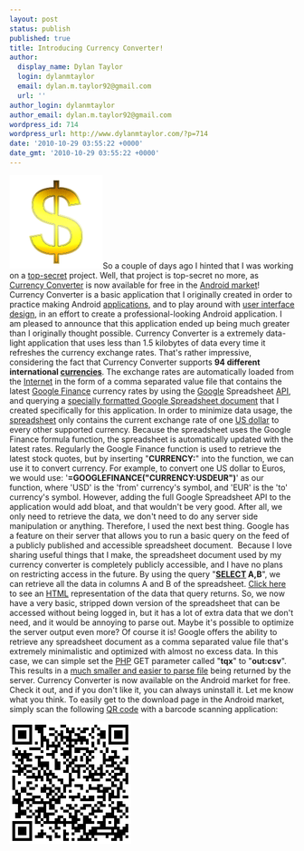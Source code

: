```yaml
---
layout: post
status: publish
published: true
title: Introducing Currency Converter!
author:
  display_name: Dylan Taylor
  login: dylanmtaylor
  email: dylan.m.taylor92@gmail.com
  url: ''
author_login: dylanmtaylor
author_email: dylan.m.taylor92@gmail.com
wordpress_id: 714
wordpress_url: http://www.dylanmtaylor.com/?p=714
date: '2010-10-29 03:55:22 +0000'
date_gmt: '2010-10-29 03:55:22 +0000'
---
```

<p><a href="/images/blog/2010/10/logo-gold-2.png"><img class="alignleft size-full wp-image-716" title="Currency Converter Logo" src="/images/blog/2010/10/logo-gold-2.png" alt="" width="165" height="165" /></a>So a couple of days ago I hinted that I was working on a <a class="zem_slink" title="Classified information" rel="wikipedia" href="http://en.wikipedia.org/wiki/Classified_information">top-secret</a> project. Well, that project is top-secret no more, as <a class="zem_slink" title="Exchange rate" rel="wikipedia" href="http://en.wikipedia.org/wiki/Exchange_rate">Currency Converter</a> is now available for free in the <a class="zem_slink" title="Android Market" rel="homepage" href="http://www.android.com/market/">Android market</a>! Currency Converter is a basic application that I originally created in order to practice making Android <a class="zem_slink" title="Application software" rel="wikipedia" href="http://en.wikipedia.org/wiki/Application_software">applications</a>, and to play around with <a class="zem_slink" title="User interface design" rel="wikipedia" href="http://en.wikipedia.org/wiki/User_interface_design">user interface design</a>, in an effort to create a professional-looking Android application. I am pleased to announce that this application ended up being much greater than I originally thought possible. Currency Converter is a extremely data-light application that uses less than 1.5 kilobytes of data every time it refreshes the currency exchange rates. That's rather impressive, considering the fact that Currency Converter supports <strong>94 different international <a class="zem_slink" title="Currency" rel="wikipedia" href="http://en.wikipedia.org/wiki/Currency">currencies</a></strong>. The exchange rates are automatically loaded from the <a class="zem_slink" title="Internet" rel="wikipedia" href="http://en.wikipedia.org/wiki/Internet">Internet</a> in the form of a comma separated value file that contains the latest <a class="zem_slink" title="Google Finance" rel="wikipedia" href="http://en.wikipedia.org/wiki/Google_Finance">Google Finance</a> currency rates by using the <a class="zem_slink" title="Google" rel="homepage" href="http://google.com">Google</a> Spreadsheet <a class="zem_slink" title="Application programming interface" rel="wikipedia" href="http://en.wikipedia.org/wiki/Application_programming_interface">API</a>, and querying a <a href="https://spreadsheets.google.com/ccc?key=0Aj41QC-LDaHudEFWdk9CTTBLVGQ1ZWlXWmdGRW1fWkE&amp;hl=en">specially formatted Google Spreadsheet document</a> that I created specifically for this application. In order to minimize data usage, the <a class="zem_slink" title="Spreadsheet" rel="wikipedia" href="http://en.wikipedia.org/wiki/Spreadsheet">spreadsheet</a> only contains the current exchange rate of one <a class="zem_slink" title="U.S. Dollar (USD)" rel="wikinvest" href="http://www.wikinvest.com/concept/U.S._Dollar_%28USD%29">US dollar</a> to every other supported currency. Because the spreadsheet uses the Google Finance formula function, the spreadsheet is automatically updated with the latest rates. Regularly the Google Finance function is used to retrieve the latest stock quotes, but by inserting "<strong>CURRENCY:</strong>" into the function, we can use it to convert currency. For example, to convert one US dollar to Euros, we would use: '<strong>=GOOGLEFINANCE("CURRENCY:USDEUR")</strong>' as our function, where 'USD' is the 'from' currency's symbol, and 'EUR' is the 'to' currency's symbol. However, adding the full Google Spreadsheet API to the application would add bloat, and that wouldn't be very good. After all, we only need to retrieve the data, we don't need to do any server side manipulation or anything. Therefore, I used the next best thing. Google has a feature on their server that allows you to run a basic query on the feed of a publicly published and accessible spreadsheet document.  Because I love sharing useful things that I make, the spreadsheet document used by my currency converter is completely publicly accessible, and I have no plans on restricting access in the future. By using the query "<strong><a class="zem_slink" title="Select (SQL)" rel="wikipedia" href="http://en.wikipedia.org/wiki/Select_%28SQL%29">SELECT</a> A,B</strong>", we can retrieve all the data in columns A and B of the spreadsheet. <a href="http://spreadsheets.google.com/tq?tqx=out:html&amp;tq=select%20A,B&amp;key=0Aj41QC-LDaHudEFWdk9CTTBLVGQ1ZWlXWmdGRW1fWkE">Click here</a> to see an <a class="zem_slink" title="HTML" rel="wikipedia" href="http://en.wikipedia.org/wiki/HTML">HTML</a> representation of the data that query returns. So, we now have a very basic, stripped down version of the spreadsheet that can be accessed without being logged in, but it has a lot of extra data that we don't need, and it would be annoying to parse out. Maybe it's possible to optimize the server output even more? Of course it is! Google offers the ability to retrieve any spreadsheet document as a comma separated value file that's extremely minimalistic and optimized with almost no excess data. In this case, we can simple set the <a class="zem_slink" title="PHP" rel="wikipedia" href="http://en.wikipedia.org/wiki/PHP">PHP</a> GET parameter called "<strong>tqx</strong>" to "<strong>out:csv</strong>". This results in a <a href="http://www.google.com/url?q=http%3A%2F%2Fspreadsheets.google.com%2Ftq%3Ftqx%3Dout%3Acsv%26tq%3Dselect%2520A%2CB%26key%3D0Aj41QC-LDaHudEFWdk9CTTBLVGQ1ZWlXWmdGRW1fWkE">much smaller and easier to parse file</a> being returned by the server. Currency Converter is now available on the Android market for free. Check it out, and if you don't like it, you can always uninstall it. Let me know what you think. To easily get to the download page in the Android market, simply scan the following <a class="zem_slink" title="QR code" rel="homepage" href="http://www.fastcompany.com/1585822/business-card-just-scan-my-qr-code">QR code</a><span class="zem_slink"> with a barcode scanning application</span>:</p>
<p><a href="http://market.android.com/details?id=com.dylantaylor.currconv"><img class="alignleft size-full wp-image-723" title="Currency Converter QR Code (Small)" src="/images/blog/2010/10/qrcode1.png" alt="" width="215" height="215" /></a></p>

